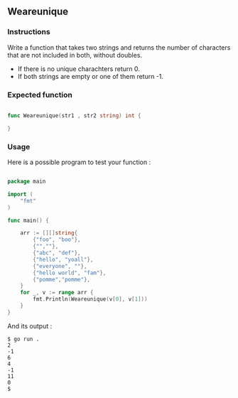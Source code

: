 ## Weareunique

### Instructions

Write a function that takes two strings and returns the number of characters that are not included in both, without doubles.
- If there is no unique charachters return 0.
- If both strings are empty  or one of them return -1.

### Expected function

```go

func Weareunique(str1 , str2 string) int {

}

```

### Usage

Here is a possible program to test your function :

```go

package main

import (
	"fmt"
)

func main() {

	arr := [][]string{
		{"foo", "boo"},
		{"",""},
		{"abc", "def"},
		{"hello", "yoall"},
		{"everyone", ""},
		{"hello world", "fam"},
		{"pomme","pomme"},
	}
	for _, v := range arr {
		fmt.Println(Weareunique(v[0], v[1]))
	}
}
```

And its output :

```console
$ go run .
2
-1
6
4
-1
11
0
$
```
